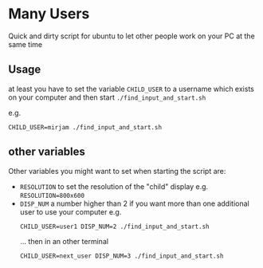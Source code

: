 # Many Users
Quick and dirty script for ubuntu to let other people work on your PC at the same time

## Usage
at least you have to set the variable `CHILD_USER` to a username which exists on your computer and then start `./find_input_and_start.sh`

e.g.
```
CHILD_USER=mirjam ./find_input_and_start.sh
```

## other variables
Other variables you might want to set when starting the script are:

* `RESOLUTION` to set the resolution of the "child" display
  e.g. `RESOLUTION=800x600`
* `DISP_NUM` a number higher than 2 if you want more than one additional user to use your computer
  e.g.
  ```
  CHILD_USER=user1 DISP_NUM=2 ./find_input_and_start.sh
  ```
  ... then in an other terminal
  ```
  CHILD_USER=next_user DISP_NUM=3 ./find_input_and_start.sh
  ```
